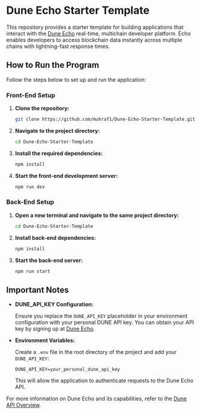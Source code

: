 # Dune Echo Starter Template

This repository provides a starter template for building applications that interact with the [Dune Echo](https://dune.com/echo) real-time, multichain developer platform. Echo enables developers to access blockchain data instantly across multiple chains with lightning-fast response times.

## How to Run the Program

Follow the steps below to set up and run the application:

### Front-End Setup

1. **Clone the repository:**

   ```bash
   git clone https://github.com/muhraf1/Dune-Echo-Starter-Template.git
   ```

2. **Navigate to the project directory:**

   ```bash
   cd Dune-Echo-Starter-Template
   ```

3. **Install the required dependencies:**

   ```bash
   npm install
   ```

4. **Start the front-end development server:**

   ```bash
   npm run dev
   ```

### Back-End Setup

1. **Open a new terminal and navigate to the same project directory:**

   ```bash
   cd Dune-Echo-Starter-Template
   ```

2. **Install back-end dependencies:**

   ```bash
   npm install
   ```

3. **Start the back-end server:**

   ```bash
   npm run start
   ```

## Important Notes

- **DUNE_API_KEY Configuration:**

  Ensure you replace the `DUNE_API_KEY` placeholder in your environment configuration with your personal DUNE API key. You can obtain your API key by signing up at [Dune Echo](https://dune.com/echo).

- **Environment Variables:**

  Create a `.env` file in the root directory of the project and add your `DUNE_API_KEY`:

  ```env
  DUNE_API_KEY=your_personal_dune_api_key
  ```

  This will allow the application to authenticate requests to the Dune Echo API.

For more information on Dune Echo and its capabilities, refer to the [Dune API Overview](https://docs.dune.com/echo/overview). 
